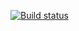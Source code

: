 [![Build status](https://ci.appveyor.com/api/projects/status/gw8p9c3qsdd232nq/branch/main?svg=true)](https://ci.appveyor.com/project/VladislavChu/selenium/branch/main)
